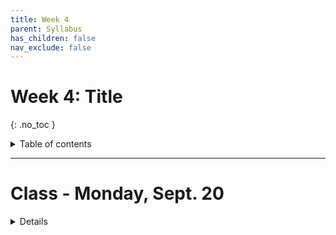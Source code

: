 ```yaml
---
title: Week 4
parent: Syllabus
has_children: false
nav_exclude: false
---
```


# Week 4: Title
{: .no_toc }

<details closed markdown="block">
  <summary>
    Table of contents
  </summary>
  {: .text-delta }
1. TOC
{:toc}
</details>

---

<!-- ########################################################################### -->

# Class - Monday, Sept. 20

<details closed markdown="block">
  <summary>Details</summary>

+ [**Class notes**](XDASI_Probability_Distributions_Part1.html)
+ **In-class exercise** - [zipped .Rmd](W4.C1_In-class_Exercise.zip)
</details>

<!-- ########################################################################### -->

<!-- ########################################################################### -->

<!-- # Class - Thursday, Sept. 23

<details closed markdown="block">
  <summary>Details</summary>

</details> -->

<!-- ########################################################################### -->

<!-- ########################################################################### -->

<!-- # Recitation - Friday, Sept. 24

<details closed markdown="block">
  <summary>Details</summary>

</details> -->

<!-- ########################################################################### -->
